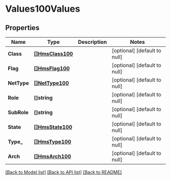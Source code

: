 # Values100Values

## Properties
Name | Type | Description | Notes
------------ | ------------- | ------------- | -------------
**Class** | [**[]HmsClass100**](HMSClass.1.0.0.md) |  | [optional] [default to null]
**Flag** | [**[]HmsFlag100**](HMSFlag.1.0.0.md) |  | [optional] [default to null]
**NetType** | [**[]NetType100**](NetType.1.0.0.md) |  | [optional] [default to null]
**Role** | **[]string** |  | [optional] [default to null]
**SubRole** | **[]string** |  | [optional] [default to null]
**State** | [**[]HmsState100**](HMSState.1.0.0.md) |  | [optional] [default to null]
**Type_** | [**[]HmsType100**](HMSType.1.0.0.md) |  | [optional] [default to null]
**Arch** | [**[]HmsArch100**](HMSArch.1.0.0.md) |  | [optional] [default to null]

[[Back to Model list]](../README.md#documentation-for-models) [[Back to API list]](../README.md#documentation-for-api-endpoints) [[Back to README]](../README.md)

